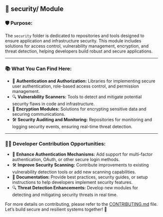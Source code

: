 ## 🔐 **security/** Module

### 🛡️ **Purpose:**
The `security` folder is dedicated to repositories and tools designed to ensure application and infrastructure security. This module includes solutions for access control, vulnerability management, encryption, and threat detection, helping developers build robust and secure applications.

---

### 📚 **What You Can Find Here:**
- 🔑 **Authentication and Authorization:** Libraries for implementing secure user authentication, role-based access control, and permission management.
- 🔍 **Vulnerability Scanners:** Tools to detect and mitigate potential security flaws in code and infrastructure.
- 🔐 **Encryption Modules:** Solutions for encrypting sensitive data and securing communications.
- 🛠 **Security Auditing and Monitoring:** Repositories for monitoring and logging security events, ensuring real-time threat detection.

---

### 👨‍💻 **Developer Contribution Opportunities:**
- 🚀 **Enhance Authentication Mechanisms:** Add support for multi-factor authentication, OAuth, or other secure login methods.
- 🛠 **Improve Security Scanning:** Contribute improvements to existing vulnerability detection tools or add new scanning capabilities.
- 📖 **Documentation:** Provide best practices, security guides, or setup instructions to help developers implement security features.
- 🔍 **Threat Detection Enhancements:** Develop new modules for detecting and mitigating security threats in real time.

For more details on contributing, please refer to the [CONTRIBUTING.md](./CONTRIBUTING.md) file. Let’s build secure and resilient systems together! 🌟
